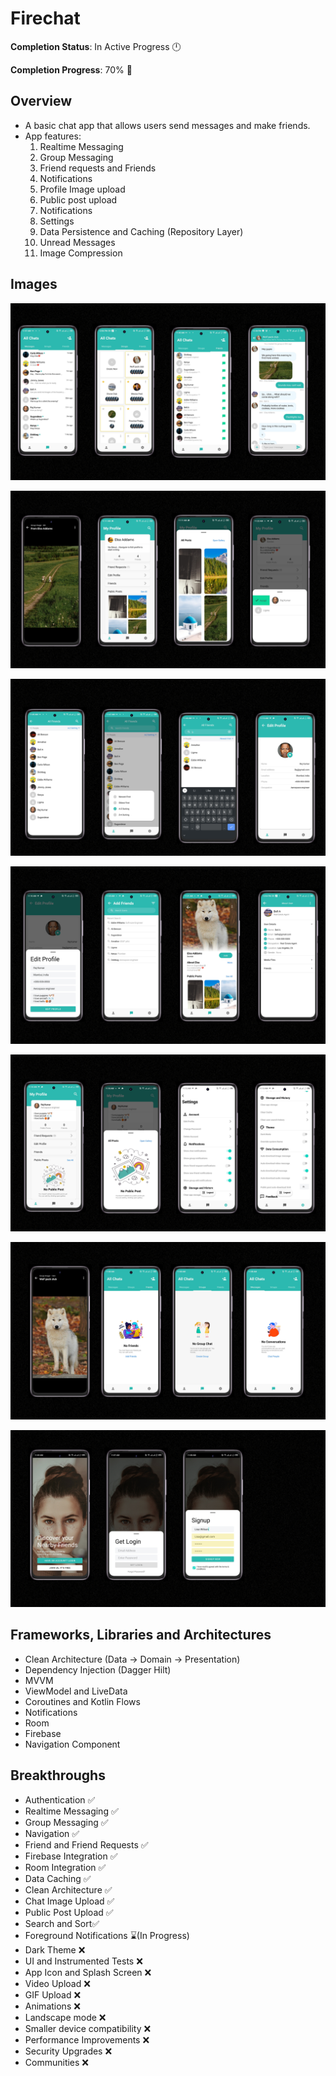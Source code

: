 # Firechat

**Completion Status**: In Active Progress 🕛

**Completion Progress**: 70% 🚧

## Overview

- A basic chat app that allows users send messages and make friends.
- App features:
  1. Realtime Messaging
  2. Group Messaging
  3. Friend requests and Friends
  4. Notifications
  5. Profile Image upload
  6. Public post upload
  7. Notifications
  8. Settings
  9. Data Persistence and Caching (Repository Layer)
  10. Unread Messages
  11. Image Compression

## Images

![1](/images/1.png)

![2](/images/2.png)

![3](/images/3.png)

![4](/images/4.png)

![5](/images/5.png)

![6](/images/6.png)

![7](/images/7.png)

## Frameworks, Libraries and Architectures

- Clean Architecture (Data -> Domain -> Presentation)
- Dependency Injection (Dagger Hilt)
- MVVM
- ViewModel and LiveData
- Coroutines and Kotlin Flows
- Notifications
- Room
- Firebase
- Navigation Component

## Breakthroughs

- Authentication ✅
- Realtime Messaging ✅
- Group Messaging ✅
- Navigation ✅
- Friend and Friend Requests ✅
- Firebase Integration ✅
- Room Integration ✅
- Data Caching ✅
- Clean Architecture ✅
- Chat Image Upload ✅
- Public Post Upload ✅
- Search and Sort✅
- Foreground Notifications ⌛(In Progress)
- Dark Theme ❌
- UI and Instrumented Tests ❌
- App Icon and Splash Screen ❌
- Video Upload ❌
- GIF Upload ❌
- Animations ❌
- Landscape mode ❌
- Smaller device compatibility ❌
- Performance Improvements ❌
- Security Upgrades ❌
- Communities ❌